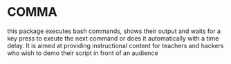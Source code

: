 # COMMA
this package executes bash commands, shows their output and waits for a
key press to exeute the next command or does it automatically with a time
delay. It is aimed at providing instructional content for teachers and
hackers who wish to demo their script in front of an audience


